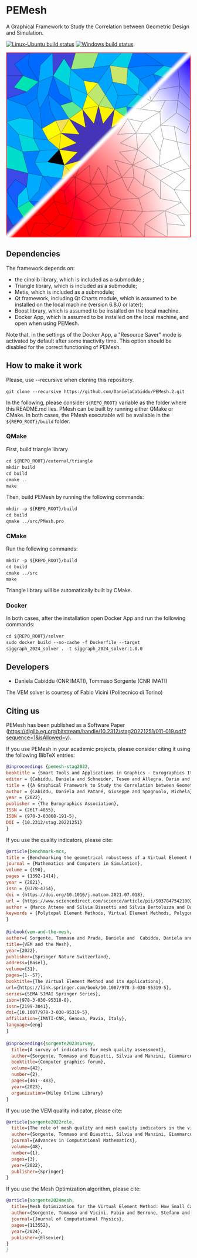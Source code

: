 # PEMesh

A Graphical Framework to Study the Correlation between Geometric Design and Simulation.

[![Linux-Ubuntu build status](https://github.com/DanielaCabiddu/PEMesh.2/actions/workflows/build-ubuntu.yml/badge.svg)](https://github.com/DanielaCabiddu/PEMesh/actions/workflows/build-ubuntu.yml)
[![Windows build status](https://github.com/DanielaCabiddu/PEMesh.2/actions/workflows/windows-build.yml/badge.svg)](https://github.com/DanielaCabiddu/PEMesh/actions/workflows/windows-build.yml)

<p align="center"><img src="src/img/logo.png" width="750"></p>

## Dependencies

The framework depends on:
- the cinolib library, which is included as a submodule ;
- Triangle library, which is included as a submodule;
- Metis, which is included as a submodule;
- Qt framework, including Qt Charts module, which is assumed to be installed on the local machine (version 6.8.0 or later);
- Boost library, which is assumed to be installed on the local machine.
- Docker App, which is assumed to be installed on the local machine, and open when using PEMesh.

Note that, in the settings of the Docker App, a "Resource Saver" mode is activated by default after some inactivity time. 
This option should be disabled for the correct functioning of PEMesh.

## How to make it work

Please, use --recursive when cloning this repository.

`git clone --recursive https://github.com/DanielaCabiddu/PEMesh.2.git`

In the following, please consider `${REPO_ROOT}` variable as the folder where this README.md lies.
PMesh can be built by running either QMake or CMake. 
In both cases, the PMesh executable will be available in the `${REPO_ROOT}/build` folder.

### QMake 

First, build triangle library

`cd ${REPO_ROOT}/external/triangle`\
`mkdir build`\
`cd build`\
`cmake ..`\
`make`

Then, build PEMesh by running the following commands:

`mkdir -p ${REPO_ROOT}/build`\
`cd build`\
`qmake ../src/PMesh.pro`

### CMake

Run the following commands:

`mkdir -p ${REPO_ROOT}/build`\
`cd build`\
`cmake ../src`\
`make`

Triangle library will be automatically built by CMake.

### Docker

In both cases, after the installation open Docker App and run the following commands:

`cd ${REPO_ROOT}/solver`\
`sudo docker build --no-cache -f Dockerfile --target siggraph_2024_solver . -t siggraph_2024_solver:1.0.0`

## Developers
* Daniela Cabiddu (CNR IMATI), Tommaso Sorgente (CNR IMATI)

The VEM solver is courtesy of Fabio Vicini (Politecnico di Torino)

## Citing us
PEMesh has been published as a Software Paper (https://diglib.eg.org/bitstream/handle/10.2312/stag20221251/011-019.pdf?sequence=1&isAllowed=y).

If you use PEMesh in your academic projects, please consider citing it using the following BibTeX entries:

```bibtex
@inproceedings {pemesh-stag2022,
booktitle = {Smart Tools and Applications in Graphics - Eurographics Italian Chapter Conference},
editor = {Cabiddu, Daniela and Schneider, Teseo and Allegra, Dario and Catalano, Chiara Eva and Cherchi, Gianmarco and Scateni, Riccardo},
title = {{A Graphical Framework to Study the Correlation between Geometric Design and Simulation}},
author = {Cabiddu, Daniela and Patané, Giuseppe and Spagnuolo, Michela},
year = {2022},
publisher = {The Eurographics Association},
ISSN = {2617-4855},
ISBN = {978-3-03868-191-5},
DOI = {10.2312/stag.20221251}
}
```

If you use the quality indicators, please cite:

```bibtex
@article{benchmark-mcs,
title = {Benchmarking the geometrical robustness of a Virtual Element Poisson solver},
journal = {Mathematics and Computers in Simulation},
volume = {190},
pages = {1392-1414},
year = {2021},
issn = {0378-4754},
doi = {https://doi.org/10.1016/j.matcom.2021.07.018},
url = {https://www.sciencedirect.com/science/article/pii/S0378475421002706},
author = {Marco Attene and Silvia Biasotti and Silvia Bertoluzza and Daniela Cabiddu and Marco Livesu and Giuseppe Patanè and Micol Pennacchio and Daniele Prada and Michela Spagnuolo},
keywords = {Polytopal Element Methods, Virtual Element Methods, Polygonal meshes, Geometric metrics, Geometry-PEM correlation}
}

@inbook{vem-and-the-mesh,
author={ Sorgente, Tommaso and Prada, Daniele and  Cabiddu, Daniela and Biasotti, Silvia and  Patanè, Giuseppe and Pennacchio, Micol  and  Bertoluzza, Silvia and  Manzini, Gianmarco and  Spagnuolo, Michela},
title={VEM and the Mesh},
year={2022},
publisher={Springer Nature Switzerland},
address={Basel},
volume={31},
pages={1--57},
booktitle={The Virtual Element Method and its Applications},
url={https://link.springer.com/book/10.1007/978-3-030-95319-5},
series={SEMA SIMAI Springer Series},
isbn={978-3-030-95318-8},
issn={2199-3041},
doi={10.1007/978-3-030-95319-5},
affiliation={IMATI-CNR, Genova, Pavia, Italy},
language={eng}
}

@inproceedings{sorgente2023survey,
  title={A survey of indicators for mesh quality assessment},
  author={Sorgente, Tommaso and Biasotti, Silvia and Manzini, Gianmarco and Spagnuolo, Michela},
  booktitle={Computer graphics forum},
  volume={42},
  number={2},
  pages={461--483},
  year={2023},
  organization={Wiley Online Library}
}
```

If you use the VEM quality indicator, please cite:

```bibtex
@article{sorgente2022role,
  title={The role of mesh quality and mesh quality indicators in the virtual element method},
  author={Sorgente, Tommaso and Biasotti, Silvia and Manzini, Gianmarco and Spagnuolo, Michela},
  journal={Advances in Computational Mathematics},
  volume={48},
  number={1},
  pages={3},
  year={2022},
  publisher={Springer}
}
```

If you use the Mesh Optimization algorithm, please cite:

```bibtex
@article{sorgente2024mesh,
  title={Mesh Optimization for the Virtual Element Method: How Small Can an Agglomerated Mesh Become?},
  author={Sorgente, Tommaso and Vicini, Fabio and Berrone, Stefano and Biasotti, Silvia and Manzini, Gianmarco and Spagnuolo, Michela},
  journal={Journal of Computational Physics},
  pages={113552},
  year={2024},
  publisher={Elsevier}
}
}
```
